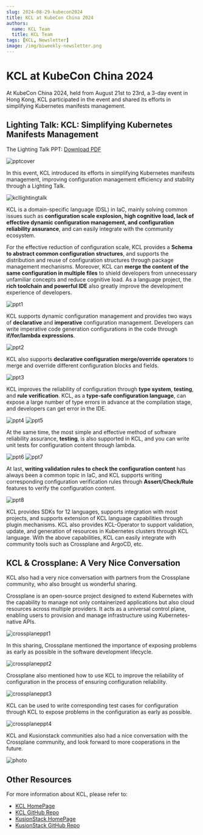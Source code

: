 ```yaml
---
slug: 2024-08-29-kubecon2024
title: KCL at KubeCon China 2024
authors:
  name: KCL Team
  title: KCL Team
tags: [KCL, Newsletter]
image: /img/biweekly-newsletter.png
---
```


# KCL at KubeCon China 2024

At KubeCon China 2024, held from August 21st to 23rd, a 3-day event in Hong Kong, KCL participated in the event and shared its efforts in simplifying Kubernetes manifests management.

## Lighting Talk: KCL: Simplifying Kubernetes Manifests Management

The Lighting Talk PPT: [Download PDF](https://kcl-lang.io/talks/kcl-kubecon2024-lighting-talk.pdf)

![pptcover](img/blog/2024-08-29-kubecon2024/pptcover.png)

In this event, KCL introduced its efforts in simplifying Kubernetes manifests management, improving configuration management efficiency and stability through a Lighting Talk.

![kcllightingtalk](/img/blog/2024-08-29-kubecon2024/kcllightingtalk.png)

KCL is a domain-specific language (DSL) in IaC, mainly solving common issues such as **configuration scale explosion, high cognitive load, lack of effective dynamic configuration management, and configuration reliability assurance**, and can easily integrate with the community ecosystem.

For the effective reduction of configuration scale, KCL provides a **Schema to abstract common configuration structures**, and supports the distribution and reuse of configuration structures through package management mechanisms. Moreover, KCL can **merge the content of the same configuration in multiple files** to shield developers from unnecessary unfamiliar concepts and reduce cognitive load. As a language project, the **rich toolchain and powerful IDE** also greatly improve the development experience of developers.

![ppt1](/img/blog/2024-08-29-kubecon2024/ppt1.png)

KCL supports dynamic configuration management and provides two ways of **declarative** and **imperative** configuration management. Developers can write imperative code generation configurations in the code through **if/for/lambda expressions**.

![ppt2](/img/blog/2024-08-29-kubecon2024/ppt2.png)

KCL also supports **declarative configuration merge/override operators** to merge and override different configuration blocks and fields.

![ppt3](/img/blog/2024-08-29-kubecon2024/ppt3.png)

KCL improves the reliability of configuration through **type system**, **testing**, and **rule verification**. KCL, as a **type-safe configuration language**, can expose a large number of type errors in advance at the compilation stage, and developers can get error in the IDE.

![ppt4](/img/blog/2024-08-29-kubecon2024/ppt4.png)
![ppt5](/img/blog/2024-08-29-kubecon2024/ppt5.png)

At the same time, the most simple and effective method of software reliability assurance, **testing**, is also supported in KCL, and you can write unit tests for configuration content through lambda.

![ppt6](/img/blog/2024-08-29-kubecon2024/ppt6.png)
![ppt7](/img/blog/2024-08-29-kubecon2024/ppt7.png)

At last, **writing validation rules to check the configuration content** has always been a common topic in IaC, and KCL supports writing corresponding configuration verification rules through **Assert/Check/Rule** features to verify the configuration content.

![ppt8](/img/blog/2024-08-29-kubecon2024/ppt8.png)

KCL provides SDKs for 12 languages, supports integration with most projects, and supports extension of KCL language capabilities through plugin mechanisms. KCL also provides KCL-Operator to support validation, update, and generation of resources in Kubernetes clusters through KCL language. With the above capabilities, KCL can easily integrate with community tools such as Crossplane and ArgoCD, etc.

## KCL & Crossplane: A Very Nice Conversation

KCL also had a very nice conversation with partners from the Crossplane community, who also brought us wonderful sharing.

Crossplane is an open-source project designed to extend Kubernetes with the capability to manage not only containerized applications but also cloud resources across multiple providers. It acts as a universal control plane, enabling users to provision and manage infrastructure using Kubernetes-native APIs.

![crossplaneppt1](/img/blog/2024-08-29-kubecon2024/crossplaneppt1.png)

In this sharing, Crossplane mentioned the importance of exposing problems as early as possible in the software development lifecycle.

![crossplaneppt2](/img/blog/2024-08-29-kubecon2024/crossplaneppt2.png)

Crossplane also mentioned how to use KCL to improve the reliability of configuration in the process of ensuring configuration reliability.

![crossplaneppt3](/img/blog/2024-08-29-kubecon2024/crossplaneppt3.png)

KCL can be used to write corresponding test cases for configuration through KCL to expose problems in the configuration as early as possible.

![crossplaneppt4](/img/blog/2024-08-29-kubecon2024/crossplaneppt4.png)

KCL and Kusionstack communities also had a nice conversation with the Crossplane community, and look forward to more cooperations in the future.

![photo](/img/blog/2024-08-29-kubecon2024/photo.png)

## Other Resources

For more information about KCL, please refer to:

- [KCL HomePage](https://kcl-lang.io/)
- [KCL GitHub Repo](https://github.com/kcl-lang/)
- [KusionStack HomePage](https://kusionstack.io/)
- [KusionStack GitHub Repo](https://github.com/KusionStack/)
